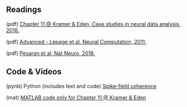 ## Readings

(pdf) [Chapter 11 @ Kramer & Eden, Case studies in neural data analysis, 2016.](https://github.com/Mark-Kramer/BU-MA665-MA666/blob/master/Week-10%20Spike-field%20coherence/Readings/Kramer_Eden_Ch_11.pdf)

(pdf) [Advanced - Lepage et al, Neural Computation, 2011.](https://github.com/Mark-Kramer/BU-MA665-MA666/blob/master/Week-10%20Spike-field%20coherence/Readings/Lepage_Neural_Comp_2011.pdf)

(pdf) [Pesaran et al, Nat Neuro, 2018.](https://www.ncbi.nlm.nih.gov/pubmed/29942039)

## Code & Videos

(pynb) Python (includes text and code) [Spike-field coherence](https://mark-kramer.github.io/Case-Studies-Python/intro.html)

(mat) [MATLAB code only for Chapter 11 @ Kramer & Eden](https://github.com/Mark-Kramer/Case-Studies-Kramer-Eden/blob/master/Chapter11/Chapter_11.m) 


